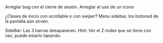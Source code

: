 Arreglar bug con el cierre de sesión.
Arreglar el uso de un icono


¿Clases de inicio con scrollable o con swiper?
Menu sidebar, los botoned de la pantalla aún sirven.


SideBar: Las 3 barras desaparecen.      Hint: Ver el Z-index que se tiene con nav, puede estarlo tapando.
